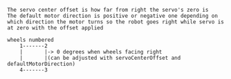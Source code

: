 ﻿
    The servo center offset is how far from right the servo's zero is
    The default motor direction is positive or negative one depending on which direction the motor turns so the robot goes right while servo is at zero with the offset applied

    wheels numbered
        1-------2
        |       |-> 0 degrees when wheels facing right
        |       |(can be adjusted with servoCenterOffset and defaultMotorDirection)
        4-------3


	

